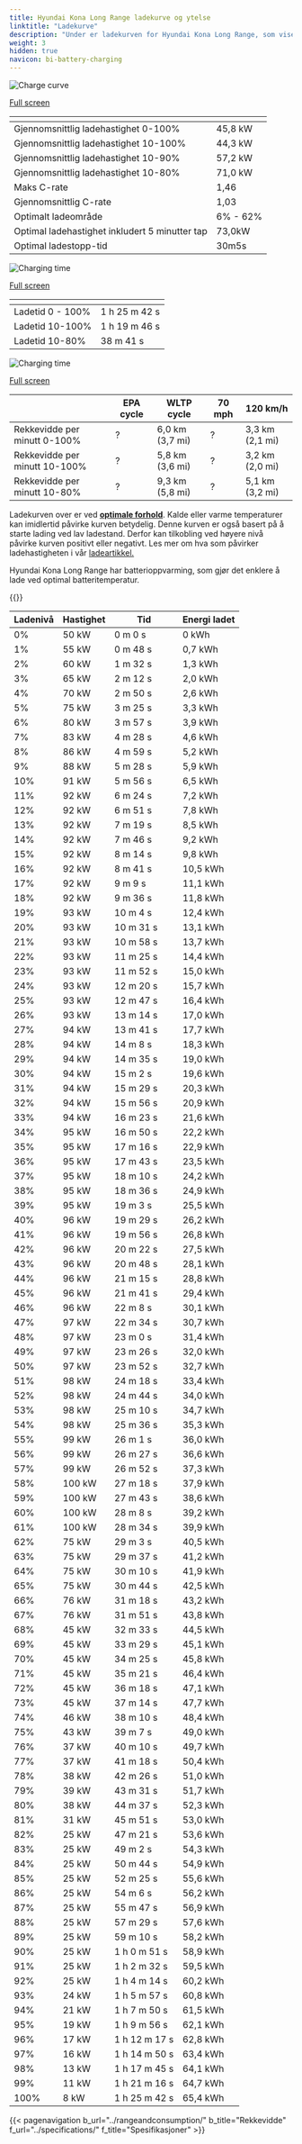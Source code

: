 ```yaml
---
title: Hyundai Kona Long Range ladekurve og ytelse
linktitle: "Ladekurve"
description: "Under er ladekurven for Hyundai Kona Long Range, som viser ladehastigheten ved ulike batterinivåer. I tillegg gir grafer for rekkevidde og tid omfattende detaljer om ladeytelsen."
weight: 3
hidden: true
navicon: bi-battery-charging
---
```

<!-- markdownlint-disable MD033 -->
<!-- markdownlint-disable MD010 -->
<img src="/images/models/hyundai/kona/kona_long_range/chargingcurve.svg" alt="Charge curve" class="img-fluid">

[Full screen](/images/models/hyundai/kona/kona_long_range/chargingcurve.svg)


<div class="table-responsive">
<table class="table table-striped border">
	<thead>
		<tr>
			<th>
			</th>
			<th>
			</th>
		</tr>
	</thead>
	<tbody>
		<tr>
			<td>
				Gjennomsnittlig ladehastighet 0-100%
			</td>
			<td>
				45,8 kW
			</td>
		</tr>
		<tr>
			<td>
				Gjennomsnittlig ladehastighet 10-100%
			</td>
			<td>
				44,3 kW
			</td>
		</tr>
		<tr>
			<td>
				Gjennomsnittlig ladehastighet 10-90%
			</td>
			<td>
				57,2 kW
			</td>
		</tr>
		<tr>
			<td>
				Gjennomsnittlig ladehastighet 10-80%
			</td>
			<td>
				71,0 kW
			</td>
		</tr>
		<tr>
			<td>
				Maks C-rate
			</td>
			<td>
				1,46
			</td>
		</tr>
		<tr>
			<td>
				Gjennomsnittlig C-rate
			</td>
			<td>
				1,03
			</td>
		</tr>
		<tr>
			<td>
				Optimalt ladeområde
			</td>
			<td>
				6% - 62%
			</td>
		</tr>
		<tr>
			<td>
				Optimal ladehastighet inkludert 5 minutter tap
			</td>
			<td>
				73,0kW
			</td>
		</tr>
		<tr>
			<td>
				Optimal ladestopp-tid
			</td>
			<td>
				30m5s
			</td>
		</tr>
	</tbody>
</table>
</div>
<img src="/images/models/hyundai/kona/kona_long_range/chargingtime.svg" alt="Charging time" class="img-fluid">

[Full screen](/images/models/hyundai/kona/kona_long_range/chargingtime.svg)
<div class="table-responsive">
<table class="table table-striped border">
	<thead>
		<tr>
			<th>
			</th>
			<th>
			</th>
		</tr>
	</thead>
	<tbody>
		<tr>
			<td>
				Ladetid 0 - 100%
			</td>
			<td>
				1 h 25 m 42 s
			</td>
		</tr>
		<tr>
			<td>
				Ladetid 10-100%
			</td>
			<td>
				1 h 19 m 46 s
			</td>
		</tr>
		<tr>
			<td>
				Ladetid 10-80%
			</td>
			<td>
				 38 m 41 s
			</td>
		</tr>
	</tbody>
</table>
</div>
<img src="/images/models/hyundai/kona/kona_long_range/chargerangespeed.svg" alt="Charging time" class="img-fluid">

[Full screen](/images/models/hyundai/kona/kona_long_range/chargerangespeed.svg)
<div class="table-responsive">
<table class="table table-striped border">
	<thead>
		<tr>
			<th>
			</th>
			<th>
				EPA cycle
			</th>
			<th>
				WLTP cycle
			</th>
			<th>
				70 mph
			</th>
			<th>
				120 km/h
			</th>
		</tr>
	</thead>
	<tbody>
		<tr>
			<td>
				Rekkevidde per minutt 0-100%
			</td>
			<td>
				?
			</td>
			<td>
				6,0 km (3,7 mi)
			</td>
			<td>
				?
			</td>
			<td>
				3,3 km (2,1 mi)
			</td>
		</tr>
		<tr>
			<td>
				Rekkevidde per minutt 10-100%
			</td>
			<td>
				?
			</td>
			<td>
				5,8 km (3,6 mi)
			</td>
			<td>
				?
			</td>
			<td>
				3,2 km (2,0 mi)
			</td>
		</tr>
		<tr>
			<td>
				Rekkevidde per minutt 10-80%
			</td>
			<td>
				?
			</td>
			<td>
				9,3 km (5,8 mi)
			</td>
			<td>
				?
			</td>
			<td>
				5,1 km (3,2 mi)
			</td>
		</tr>
	</tbody>
</table>
</div>


Ladekurven over er ved **[optimale forhold](../../../../../technology/battery/charging/#temperature)**. Kalde eller varme temperaturer kan imidlertid påvirke kurven betydelig. Denne kurven er også basert på å starte lading ved lav ladestand. Derfor kan tilkobling ved høyere nivå påvirke kurven positivt eller negativt. Les mer om hva som påvirker ladehastigheten i vår [ladeartikkel.](../../../../../technology/battery/charging/)


Hyundai Kona Long Range har batterioppvarming, som gjør det enklere å lade ved optimal batteritemperatur.


{{<evkxdisplayaddarticle />}}
<div class="table-responsive">
<table class="table table-striped border">
	<thead>
		<tr>
			<th>
				Ladenivå
			</th>
			<th>
				Hastighet
			</th>
			<th>
				Tid
			</th>
			<th>
				Energi ladet
			</th>
		</tr>
	</thead>
	<tbody>
		<tr>
			<td>
				0%
			</td>
			<td>
				50 kW
			</td>
			<td>
				 0 m 0 s
			</td>
			<td>
				0 kWh
			</td>
		</tr>
		<tr>
			<td>
				1%
			</td>
			<td>
				55 kW
			</td>
			<td>
				 0 m 48 s
			</td>
			<td>
				0,7 kWh
			</td>
		</tr>
		<tr>
			<td>
				2%
			</td>
			<td>
				60 kW
			</td>
			<td>
				 1 m 32 s
			</td>
			<td>
				1,3 kWh
			</td>
		</tr>
		<tr>
			<td>
				3%
			</td>
			<td>
				65 kW
			</td>
			<td>
				 2 m 12 s
			</td>
			<td>
				2,0 kWh
			</td>
		</tr>
		<tr>
			<td>
				4%
			</td>
			<td>
				70 kW
			</td>
			<td>
				 2 m 50 s
			</td>
			<td>
				2,6 kWh
			</td>
		</tr>
		<tr>
			<td>
				5%
			</td>
			<td>
				75 kW
			</td>
			<td>
				 3 m 25 s
			</td>
			<td>
				3,3 kWh
			</td>
		</tr>
		<tr>
			<td>
				6%
			</td>
			<td>
				80 kW
			</td>
			<td>
				 3 m 57 s
			</td>
			<td>
				3,9 kWh
			</td>
		</tr>
		<tr>
			<td>
				7%
			</td>
			<td>
				83 kW
			</td>
			<td>
				 4 m 28 s
			</td>
			<td>
				4,6 kWh
			</td>
		</tr>
		<tr>
			<td>
				8%
			</td>
			<td>
				86 kW
			</td>
			<td>
				 4 m 59 s
			</td>
			<td>
				5,2 kWh
			</td>
		</tr>
		<tr>
			<td>
				9%
			</td>
			<td>
				88 kW
			</td>
			<td>
				 5 m 28 s
			</td>
			<td>
				5,9 kWh
			</td>
		</tr>
		<tr>
			<td>
				10%
			</td>
			<td>
				91 kW
			</td>
			<td>
				 5 m 56 s
			</td>
			<td>
				6,5 kWh
			</td>
		</tr>
		<tr>
			<td>
				11%
			</td>
			<td>
				92 kW
			</td>
			<td>
				 6 m 24 s
			</td>
			<td>
				7,2 kWh
			</td>
		</tr>
		<tr>
			<td>
				12%
			</td>
			<td>
				92 kW
			</td>
			<td>
				 6 m 51 s
			</td>
			<td>
				7,8 kWh
			</td>
		</tr>
		<tr>
			<td>
				13%
			</td>
			<td>
				92 kW
			</td>
			<td>
				 7 m 19 s
			</td>
			<td>
				8,5 kWh
			</td>
		</tr>
		<tr>
			<td>
				14%
			</td>
			<td>
				92 kW
			</td>
			<td>
				 7 m 46 s
			</td>
			<td>
				9,2 kWh
			</td>
		</tr>
		<tr>
			<td>
				15%
			</td>
			<td>
				92 kW
			</td>
			<td>
				 8 m 14 s
			</td>
			<td>
				9,8 kWh
			</td>
		</tr>
		<tr>
			<td>
				16%
			</td>
			<td>
				92 kW
			</td>
			<td>
				 8 m 41 s
			</td>
			<td>
				10,5 kWh
			</td>
		</tr>
		<tr>
			<td>
				17%
			</td>
			<td>
				92 kW
			</td>
			<td>
				 9 m 9 s
			</td>
			<td>
				11,1 kWh
			</td>
		</tr>
		<tr>
			<td>
				18%
			</td>
			<td>
				92 kW
			</td>
			<td>
				 9 m 36 s
			</td>
			<td>
				11,8 kWh
			</td>
		</tr>
		<tr>
			<td>
				19%
			</td>
			<td>
				93 kW
			</td>
			<td>
				 10 m 4 s
			</td>
			<td>
				12,4 kWh
			</td>
		</tr>
		<tr>
			<td>
				20%
			</td>
			<td>
				93 kW
			</td>
			<td>
				 10 m 31 s
			</td>
			<td>
				13,1 kWh
			</td>
		</tr>
		<tr>
			<td>
				21%
			</td>
			<td>
				93 kW
			</td>
			<td>
				 10 m 58 s
			</td>
			<td>
				13,7 kWh
			</td>
		</tr>
		<tr>
			<td>
				22%
			</td>
			<td>
				93 kW
			</td>
			<td>
				 11 m 25 s
			</td>
			<td>
				14,4 kWh
			</td>
		</tr>
		<tr>
			<td>
				23%
			</td>
			<td>
				93 kW
			</td>
			<td>
				 11 m 52 s
			</td>
			<td>
				15,0 kWh
			</td>
		</tr>
		<tr>
			<td>
				24%
			</td>
			<td>
				93 kW
			</td>
			<td>
				 12 m 20 s
			</td>
			<td>
				15,7 kWh
			</td>
		</tr>
		<tr>
			<td>
				25%
			</td>
			<td>
				93 kW
			</td>
			<td>
				 12 m 47 s
			</td>
			<td>
				16,4 kWh
			</td>
		</tr>
		<tr>
			<td>
				26%
			</td>
			<td>
				93 kW
			</td>
			<td>
				 13 m 14 s
			</td>
			<td>
				17,0 kWh
			</td>
		</tr>
		<tr>
			<td>
				27%
			</td>
			<td>
				94 kW
			</td>
			<td>
				 13 m 41 s
			</td>
			<td>
				17,7 kWh
			</td>
		</tr>
		<tr>
			<td>
				28%
			</td>
			<td>
				94 kW
			</td>
			<td>
				 14 m 8 s
			</td>
			<td>
				18,3 kWh
			</td>
		</tr>
		<tr>
			<td>
				29%
			</td>
			<td>
				94 kW
			</td>
			<td>
				 14 m 35 s
			</td>
			<td>
				19,0 kWh
			</td>
		</tr>
		<tr>
			<td>
				30%
			</td>
			<td>
				94 kW
			</td>
			<td>
				 15 m 2 s
			</td>
			<td>
				19,6 kWh
			</td>
		</tr>
		<tr>
			<td>
				31%
			</td>
			<td>
				94 kW
			</td>
			<td>
				 15 m 29 s
			</td>
			<td>
				20,3 kWh
			</td>
		</tr>
		<tr>
			<td>
				32%
			</td>
			<td>
				94 kW
			</td>
			<td>
				 15 m 56 s
			</td>
			<td>
				20,9 kWh
			</td>
		</tr>
		<tr>
			<td>
				33%
			</td>
			<td>
				94 kW
			</td>
			<td>
				 16 m 23 s
			</td>
			<td>
				21,6 kWh
			</td>
		</tr>
		<tr>
			<td>
				34%
			</td>
			<td>
				95 kW
			</td>
			<td>
				 16 m 50 s
			</td>
			<td>
				22,2 kWh
			</td>
		</tr>
		<tr>
			<td>
				35%
			</td>
			<td>
				95 kW
			</td>
			<td>
				 17 m 16 s
			</td>
			<td>
				22,9 kWh
			</td>
		</tr>
		<tr>
			<td>
				36%
			</td>
			<td>
				95 kW
			</td>
			<td>
				 17 m 43 s
			</td>
			<td>
				23,5 kWh
			</td>
		</tr>
		<tr>
			<td>
				37%
			</td>
			<td>
				95 kW
			</td>
			<td>
				 18 m 10 s
			</td>
			<td>
				24,2 kWh
			</td>
		</tr>
		<tr>
			<td>
				38%
			</td>
			<td>
				95 kW
			</td>
			<td>
				 18 m 36 s
			</td>
			<td>
				24,9 kWh
			</td>
		</tr>
		<tr>
			<td>
				39%
			</td>
			<td>
				95 kW
			</td>
			<td>
				 19 m 3 s
			</td>
			<td>
				25,5 kWh
			</td>
		</tr>
		<tr>
			<td>
				40%
			</td>
			<td>
				96 kW
			</td>
			<td>
				 19 m 29 s
			</td>
			<td>
				26,2 kWh
			</td>
		</tr>
		<tr>
			<td>
				41%
			</td>
			<td>
				96 kW
			</td>
			<td>
				 19 m 56 s
			</td>
			<td>
				26,8 kWh
			</td>
		</tr>
		<tr>
			<td>
				42%
			</td>
			<td>
				96 kW
			</td>
			<td>
				 20 m 22 s
			</td>
			<td>
				27,5 kWh
			</td>
		</tr>
		<tr>
			<td>
				43%
			</td>
			<td>
				96 kW
			</td>
			<td>
				 20 m 48 s
			</td>
			<td>
				28,1 kWh
			</td>
		</tr>
		<tr>
			<td>
				44%
			</td>
			<td>
				96 kW
			</td>
			<td>
				 21 m 15 s
			</td>
			<td>
				28,8 kWh
			</td>
		</tr>
		<tr>
			<td>
				45%
			</td>
			<td>
				96 kW
			</td>
			<td>
				 21 m 41 s
			</td>
			<td>
				29,4 kWh
			</td>
		</tr>
		<tr>
			<td>
				46%
			</td>
			<td>
				96 kW
			</td>
			<td>
				 22 m 8 s
			</td>
			<td>
				30,1 kWh
			</td>
		</tr>
		<tr>
			<td>
				47%
			</td>
			<td>
				97 kW
			</td>
			<td>
				 22 m 34 s
			</td>
			<td>
				30,7 kWh
			</td>
		</tr>
		<tr>
			<td>
				48%
			</td>
			<td>
				97 kW
			</td>
			<td>
				 23 m 0 s
			</td>
			<td>
				31,4 kWh
			</td>
		</tr>
		<tr>
			<td>
				49%
			</td>
			<td>
				97 kW
			</td>
			<td>
				 23 m 26 s
			</td>
			<td>
				32,0 kWh
			</td>
		</tr>
		<tr>
			<td>
				50%
			</td>
			<td>
				97 kW
			</td>
			<td>
				 23 m 52 s
			</td>
			<td>
				32,7 kWh
			</td>
		</tr>
		<tr>
			<td>
				51%
			</td>
			<td>
				98 kW
			</td>
			<td>
				 24 m 18 s
			</td>
			<td>
				33,4 kWh
			</td>
		</tr>
		<tr>
			<td>
				52%
			</td>
			<td>
				98 kW
			</td>
			<td>
				 24 m 44 s
			</td>
			<td>
				34,0 kWh
			</td>
		</tr>
		<tr>
			<td>
				53%
			</td>
			<td>
				98 kW
			</td>
			<td>
				 25 m 10 s
			</td>
			<td>
				34,7 kWh
			</td>
		</tr>
		<tr>
			<td>
				54%
			</td>
			<td>
				98 kW
			</td>
			<td>
				 25 m 36 s
			</td>
			<td>
				35,3 kWh
			</td>
		</tr>
		<tr>
			<td>
				55%
			</td>
			<td>
				99 kW
			</td>
			<td>
				 26 m 1 s
			</td>
			<td>
				36,0 kWh
			</td>
		</tr>
		<tr>
			<td>
				56%
			</td>
			<td>
				99 kW
			</td>
			<td>
				 26 m 27 s
			</td>
			<td>
				36,6 kWh
			</td>
		</tr>
		<tr>
			<td>
				57%
			</td>
			<td>
				99 kW
			</td>
			<td>
				 26 m 52 s
			</td>
			<td>
				37,3 kWh
			</td>
		</tr>
		<tr>
			<td>
				58%
			</td>
			<td>
				100 kW
			</td>
			<td>
				 27 m 18 s
			</td>
			<td>
				37,9 kWh
			</td>
		</tr>
		<tr>
			<td>
				59%
			</td>
			<td>
				100 kW
			</td>
			<td>
				 27 m 43 s
			</td>
			<td>
				38,6 kWh
			</td>
		</tr>
		<tr>
			<td>
				60%
			</td>
			<td>
				100 kW
			</td>
			<td>
				 28 m 8 s
			</td>
			<td>
				39,2 kWh
			</td>
		</tr>
		<tr>
			<td>
				61%
			</td>
			<td>
				100 kW
			</td>
			<td>
				 28 m 34 s
			</td>
			<td>
				39,9 kWh
			</td>
		</tr>
		<tr>
			<td>
				62%
			</td>
			<td>
				75 kW
			</td>
			<td>
				 29 m 3 s
			</td>
			<td>
				40,5 kWh
			</td>
		</tr>
		<tr>
			<td>
				63%
			</td>
			<td>
				75 kW
			</td>
			<td>
				 29 m 37 s
			</td>
			<td>
				41,2 kWh
			</td>
		</tr>
		<tr>
			<td>
				64%
			</td>
			<td>
				75 kW
			</td>
			<td>
				 30 m 10 s
			</td>
			<td>
				41,9 kWh
			</td>
		</tr>
		<tr>
			<td>
				65%
			</td>
			<td>
				75 kW
			</td>
			<td>
				 30 m 44 s
			</td>
			<td>
				42,5 kWh
			</td>
		</tr>
		<tr>
			<td>
				66%
			</td>
			<td>
				76 kW
			</td>
			<td>
				 31 m 18 s
			</td>
			<td>
				43,2 kWh
			</td>
		</tr>
		<tr>
			<td>
				67%
			</td>
			<td>
				76 kW
			</td>
			<td>
				 31 m 51 s
			</td>
			<td>
				43,8 kWh
			</td>
		</tr>
		<tr>
			<td>
				68%
			</td>
			<td>
				45 kW
			</td>
			<td>
				 32 m 33 s
			</td>
			<td>
				44,5 kWh
			</td>
		</tr>
		<tr>
			<td>
				69%
			</td>
			<td>
				45 kW
			</td>
			<td>
				 33 m 29 s
			</td>
			<td>
				45,1 kWh
			</td>
		</tr>
		<tr>
			<td>
				70%
			</td>
			<td>
				45 kW
			</td>
			<td>
				 34 m 25 s
			</td>
			<td>
				45,8 kWh
			</td>
		</tr>
		<tr>
			<td>
				71%
			</td>
			<td>
				45 kW
			</td>
			<td>
				 35 m 21 s
			</td>
			<td>
				46,4 kWh
			</td>
		</tr>
		<tr>
			<td>
				72%
			</td>
			<td>
				45 kW
			</td>
			<td>
				 36 m 18 s
			</td>
			<td>
				47,1 kWh
			</td>
		</tr>
		<tr>
			<td>
				73%
			</td>
			<td>
				45 kW
			</td>
			<td>
				 37 m 14 s
			</td>
			<td>
				47,7 kWh
			</td>
		</tr>
		<tr>
			<td>
				74%
			</td>
			<td>
				46 kW
			</td>
			<td>
				 38 m 10 s
			</td>
			<td>
				48,4 kWh
			</td>
		</tr>
		<tr>
			<td>
				75%
			</td>
			<td>
				43 kW
			</td>
			<td>
				 39 m 7 s
			</td>
			<td>
				49,0 kWh
			</td>
		</tr>
		<tr>
			<td>
				76%
			</td>
			<td>
				37 kW
			</td>
			<td>
				 40 m 10 s
			</td>
			<td>
				49,7 kWh
			</td>
		</tr>
		<tr>
			<td>
				77%
			</td>
			<td>
				37 kW
			</td>
			<td>
				 41 m 18 s
			</td>
			<td>
				50,4 kWh
			</td>
		</tr>
		<tr>
			<td>
				78%
			</td>
			<td>
				38 kW
			</td>
			<td>
				 42 m 26 s
			</td>
			<td>
				51,0 kWh
			</td>
		</tr>
		<tr>
			<td>
				79%
			</td>
			<td>
				39 kW
			</td>
			<td>
				 43 m 31 s
			</td>
			<td>
				51,7 kWh
			</td>
		</tr>
		<tr>
			<td>
				80%
			</td>
			<td>
				38 kW
			</td>
			<td>
				 44 m 37 s
			</td>
			<td>
				52,3 kWh
			</td>
		</tr>
		<tr>
			<td>
				81%
			</td>
			<td>
				31 kW
			</td>
			<td>
				 45 m 51 s
			</td>
			<td>
				53,0 kWh
			</td>
		</tr>
		<tr>
			<td>
				82%
			</td>
			<td>
				25 kW
			</td>
			<td>
				 47 m 21 s
			</td>
			<td>
				53,6 kWh
			</td>
		</tr>
		<tr>
			<td>
				83%
			</td>
			<td>
				25 kW
			</td>
			<td>
				 49 m 2 s
			</td>
			<td>
				54,3 kWh
			</td>
		</tr>
		<tr>
			<td>
				84%
			</td>
			<td>
				25 kW
			</td>
			<td>
				 50 m 44 s
			</td>
			<td>
				54,9 kWh
			</td>
		</tr>
		<tr>
			<td>
				85%
			</td>
			<td>
				25 kW
			</td>
			<td>
				 52 m 25 s
			</td>
			<td>
				55,6 kWh
			</td>
		</tr>
		<tr>
			<td>
				86%
			</td>
			<td>
				25 kW
			</td>
			<td>
				 54 m 6 s
			</td>
			<td>
				56,2 kWh
			</td>
		</tr>
		<tr>
			<td>
				87%
			</td>
			<td>
				25 kW
			</td>
			<td>
				 55 m 47 s
			</td>
			<td>
				56,9 kWh
			</td>
		</tr>
		<tr>
			<td>
				88%
			</td>
			<td>
				25 kW
			</td>
			<td>
				 57 m 29 s
			</td>
			<td>
				57,6 kWh
			</td>
		</tr>
		<tr>
			<td>
				89%
			</td>
			<td>
				25 kW
			</td>
			<td>
				 59 m 10 s
			</td>
			<td>
				58,2 kWh
			</td>
		</tr>
		<tr>
			<td>
				90%
			</td>
			<td>
				25 kW
			</td>
			<td>
				1 h 0 m 51 s
			</td>
			<td>
				58,9 kWh
			</td>
		</tr>
		<tr>
			<td>
				91%
			</td>
			<td>
				25 kW
			</td>
			<td>
				1 h 2 m 32 s
			</td>
			<td>
				59,5 kWh
			</td>
		</tr>
		<tr>
			<td>
				92%
			</td>
			<td>
				25 kW
			</td>
			<td>
				1 h 4 m 14 s
			</td>
			<td>
				60,2 kWh
			</td>
		</tr>
		<tr>
			<td>
				93%
			</td>
			<td>
				24 kW
			</td>
			<td>
				1 h 5 m 57 s
			</td>
			<td>
				60,8 kWh
			</td>
		</tr>
		<tr>
			<td>
				94%
			</td>
			<td>
				21 kW
			</td>
			<td>
				1 h 7 m 50 s
			</td>
			<td>
				61,5 kWh
			</td>
		</tr>
		<tr>
			<td>
				95%
			</td>
			<td>
				19 kW
			</td>
			<td>
				1 h 9 m 56 s
			</td>
			<td>
				62,1 kWh
			</td>
		</tr>
		<tr>
			<td>
				96%
			</td>
			<td>
				17 kW
			</td>
			<td>
				1 h 12 m 17 s
			</td>
			<td>
				62,8 kWh
			</td>
		</tr>
		<tr>
			<td>
				97%
			</td>
			<td>
				16 kW
			</td>
			<td>
				1 h 14 m 50 s
			</td>
			<td>
				63,4 kWh
			</td>
		</tr>
		<tr>
			<td>
				98%
			</td>
			<td>
				13 kW
			</td>
			<td>
				1 h 17 m 45 s
			</td>
			<td>
				64,1 kWh
			</td>
		</tr>
		<tr>
			<td>
				99%
			</td>
			<td>
				11 kW
			</td>
			<td>
				1 h 21 m 16 s
			</td>
			<td>
				64,7 kWh
			</td>
		</tr>
		<tr>
			<td>
				100%
			</td>
			<td>
				8 kW
			</td>
			<td>
				1 h 25 m 42 s
			</td>
			<td>
				65,4 kWh
			</td>
		</tr>
	</tbody>
</table>
</div>


{{< pagenavigation b_url="../rangeandconsumption/" b_title="Rekkevidde" f_url="../specifications/" f_title="Spesifikasjoner" >}}
